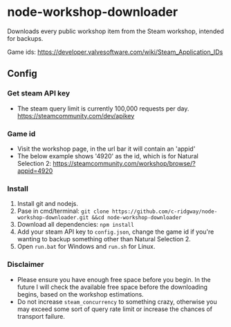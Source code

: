 # node-workshop-downloader

Downloads every public workshop item from the Steam workshop, intended for backups.

Game ids: https://developer.valvesoftware.com/wiki/Steam_Application_IDs

## Config

### Get steam API key

- The steam query limit is currently 100,000 requests per day.
  https://steamcommunity.com/dev/apikey

### Game id

- Visit the workshop page, in the url bar it will contain an 'appid'
- The below example shows '4920' as the id, which is for Natural Selection 2:
  https://steamcommunity.com/workshop/browse/?appid=4920

### Install

1. Install git and nodejs.
2. Pase in cmd/terminal:
   `git clone https://github.com/c-ridgway/node-workshop-downloader.git &&cd node-workshop-downloader`
3. Download all dependencies:
   `npm install`
4. Add your steam API key to `config.json`, change the game id if you're wanting to backup something other than Natural Selection 2.
5. Open `run.bat` for Windows and `run.sh` for Linux.

### Disclaimer

- Please ensure you have enough free space before you begin. In the future I will check the available free space before the downloading begins, based on the workshop estimations.
- Do not increase `steam_concurrency` to something crazy, otherwise you may exceed some sort of query rate limit or increase the chances of transport failure.
